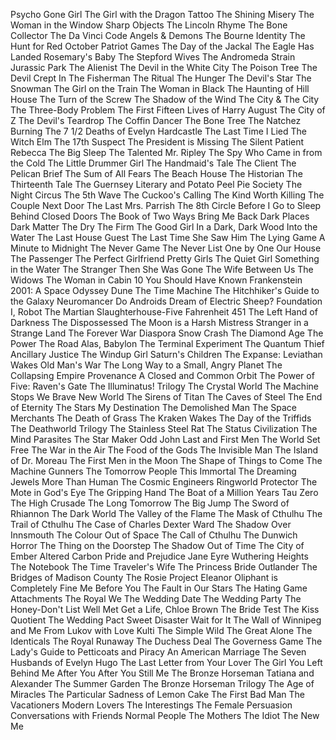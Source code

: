Psycho
Gone Girl
The Girl with the Dragon Tattoo
The Shining
Misery
The Woman in the Window
Sharp Objects
The Lincoln Rhyme
The Bone Collector
The Da Vinci Code
Angels & Demons
The Bourne Identity
The Hunt for Red October
Patriot Games
The Day of the Jackal
The Eagle Has Landed
Rosemary's Baby
The Stepford Wives
The Andromeda Strain
Jurassic Park
The Alienist
The Devil in the White City
The Poison Tree
The Devil Crept In
The Fisherman
The Ritual
The Hunger
The Devil's Star
The Snowman
The Girl on the Train
The Woman in Black
The Haunting of Hill House
The Turn of the Screw
The Shadow of the Wind
The City & The City
The Three-Body Problem
The First Fifteen Lives of Harry August
The City of Z
The Devil's Teardrop
The Coffin Dancer
The Bone Tree
The Natchez Burning
The 7 1/2 Deaths of Evelyn Hardcastle
The Last Time I Lied
The Witch Elm
The 17th Suspect
The President is Missing
The Silent Patient
Rebecca
The Big Sleep
The Talented Mr. Ripley
The Spy Who Came in from the Cold
The Little Drummer Girl
The Handmaid's Tale
The Client
The Pelican Brief
The Sum of All Fears
The Beach House
The Historian
The Thirteenth Tale
The Guernsey Literary and Potato Peel Pie Society
The Night Circus
The 5th Wave
The Cuckoo's Calling
The Kind Worth Killing
The Couple Next Door
The Last Mrs. Parrish
The 8th Circle
Before I Go to Sleep
Behind Closed Doors
The Book of Two Ways
Bring Me Back
Dark Places
Dark Matter
The Dry
The Firm
The Good Girl
In a Dark, Dark Wood
Into the Water
The Last House Guest
The Last Time She Saw Him
The Lying Game
A Minute to Midnight
The Never Game
The Never List
One by One
Our House
The Passenger
The Perfect Girlfriend
Pretty Girls
The Quiet Girl
Something in the Water
The Stranger
Then She Was Gone
The Wife Between Us
The Widows
The Woman in Cabin 10
You Should Have Known
Frankenstein
2001: A Space Odyssey
Dune
The Time Machine
The Hitchhiker's Guide to the Galaxy
Neuromancer
Do Androids Dream of Electric Sheep?
Foundation
I, Robot
The Martian
Slaughterhouse-Five
Fahrenheit 451
The Left Hand of Darkness
The Dispossessed
The Moon is a Harsh Mistress
Stranger in a Strange Land
The Forever War
Diaspora
Snow Crash
The Diamond Age
The Power
The Road
Alas, Babylon
The Terminal Experiment
The Quantum Thief
Ancillary Justice
The Windup Girl
Saturn's Children
The Expanse: Leviathan Wakes
Old Man's War
The Long Way to a Small, Angry Planet
The Collapsing Empire
Provenance
A Closed and Common Orbit
The Power of Five: Raven's Gate
The Illuminatus! Trilogy
The Crystal World
The Machine Stops
We
Brave New World
The Sirens of Titan
The Caves of Steel
The End of Eternity
The Stars My Destination
The Demolished Man
The Space Merchants
The Death of Grass
The Kraken Wakes
The Day of the Triffids
The Deathworld Trilogy
The Stainless Steel Rat
The Status Civilization
The Mind Parasites
The Star Maker
Odd John
Last and First Men
The World Set Free
The War in the Air
The Food of the Gods
The Invisible Man
The Island of Dr. Moreau
The First Men in the Moon
The Shape of Things to Come
The Machine Gunners
The Tomorrow People
This Immortal
The Dreaming Jewels
More Than Human
The Cosmic Engineers
Ringworld
Protector
The Mote in God's Eye
The Gripping Hand
The Boat of a Million Years
Tau Zero
The High Crusade
The Long Tomorrow
The Big Jump
The Sword of Rhiannon
The Dark World
The Valley of the Flame
The Mask of Cthulhu
The Trail of Cthulhu
The Case of Charles Dexter Ward
The Shadow Over Innsmouth
The Colour Out of Space
The Call of Cthulhu
The Dunwich Horror
The Thing on the Doorstep
The Shadow Out of Time
The City of Ember
Altered Carbon
Pride and Prejudice
Jane Eyre
Wuthering Heights
The Notebook
The Time Traveler's Wife
The Princess Bride
Outlander
The Bridges of Madison County
The Rosie Project
Eleanor Oliphant is Completely Fine
Me Before You
The Fault in Our Stars
The Hating Game
Attachments
The Royal We
The Wedding Date
The Wedding Party
The Honey-Don't List
Well Met
Get a Life, Chloe Brown
The Bride Test
The Kiss Quotient
The Wedding Pact
Sweet Disaster
Wait for It
The Wall of Winnipeg and Me
From Lukov with Love
Kulti
The Simple Wild
The Great Alone
The Identicals
The Royal Runaway
The Duchess Deal
The Governess Game
The Lady's Guide to Petticoats and Piracy
An American Marriage
The Seven Husbands of Evelyn Hugo
The Last Letter from Your Lover
The Girl You Left Behind
Me After You
After You
Still Me
The Bronze Horseman
Tatiana and Alexander
The Summer Garden
The Bronze Horseman Trilogy
The Age of Miracles
The Particular Sadness of Lemon Cake
The First Bad Man
The Vacationers
Modern Lovers
The Interestings
The Female Persuasion
Conversations with Friends
Normal People
The Mothers
The Idiot
The New Me
